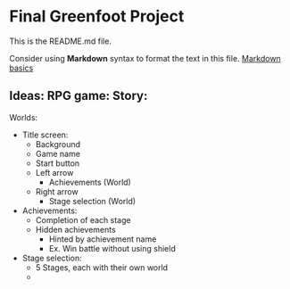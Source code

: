 # Final Greenfoot Project
This is the README.md file.

Consider using **Markdown** syntax to format the text in this file. [Markdown basics](https://www.markdownguide.org/getting-started/)

Ideas:
RPG game:
Story:
- 
Worlds:
- Title screen:
   - Background
   - Game name
   - Start button
   - Left arrow
      - Achievements (World)
   - Right arrow
      - Stage selection (World)
- Achievements:
   - Completion of each stage
   - Hidden achievements
      - Hinted by achievement name
      - Ex. Win battle without using shield
- Stage selection:
   - 5 Stages, each with their own world
   -  



